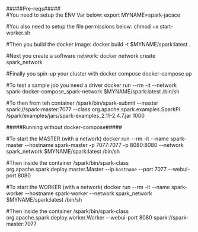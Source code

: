 #####Pre-reqs#####
<br>
#You need to setup the ENV Var below:
export MYNAME=spark-jacace

#You also need to setup the file permissions below:
chmod +x start-worker.sh

#Then you build the docker image:
docker build -t $MYNAME/spark:latest .

#Next you create a software network:
docker network create spark_network

#Finally you spin-up your cluster with docker compose
docker-compose up

#To test a sample job you need a driver
docker run --rm -it --network spark-docker-compose_spark-network $MYNAME/spark:latest /bin/sh

#To then from teh container
/spark/bin/spark-submit --master spark://spark-master:7077 --class org.apache.spark.examples.SparkPi /spark/examples/jars/spark-examples_2.11-2.4.7.jar 1000


#####Running without docker-compose#####

#To start the MASTER (with a network)
docker run --rm -it --name spark-master --hostname spark-master  -p 7077:7077 -p 8080:8080 --network spark_network  $MYNAME/spark:latest /bin/sh

#Then inside the container
/spark/bin/spark-class org.apache.spark.deploy.master.Master --ip `hostname` --port 7077 --webui-port 8080 

#To start the WORKER (with a network)
docker run --rm -it --name spark-worker --hostname spark-worker  --network spark_network  $MYNAME/spark:latest /bin/sh

#Then inside the container
/spark/bin/spark-class org.apache.spark.deploy.worker.Worker  --webui-port 8080 spark://spark-master:7077
